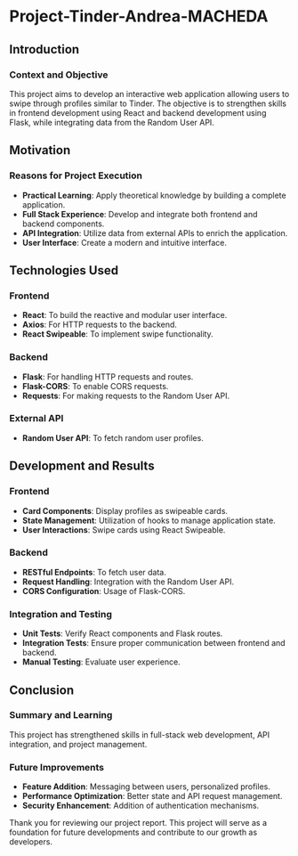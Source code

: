 # Project-Tinder-Andrea-MACHEDA


## Introduction

### Context and Objective

This project aims to develop an interactive web application allowing users to swipe through profiles similar to Tinder. The objective is to strengthen skills in frontend development using React and backend development using Flask, while integrating data from the Random User API.

## Motivation

### Reasons for Project Execution

- **Practical Learning**: Apply theoretical knowledge by building a complete application.
- **Full Stack Experience**: Develop and integrate both frontend and backend components.
- **API Integration**: Utilize data from external APIs to enrich the application.
- **User Interface**: Create a modern and intuitive interface.

## Technologies Used

### Frontend

- **React**: To build the reactive and modular user interface.
- **Axios**: For HTTP requests to the backend.
- **React Swipeable**: To implement swipe functionality.

### Backend

- **Flask**: For handling HTTP requests and routes.
- **Flask-CORS**: To enable CORS requests.
- **Requests**: For making requests to the Random User API.

### External API

- **Random User API**: To fetch random user profiles.

## Development and Results

### Frontend

- **Card Components**: Display profiles as swipeable cards.
- **State Management**: Utilization of hooks to manage application state.
- **User Interactions**: Swipe cards using React Swipeable.

### Backend

- **RESTful Endpoints**: To fetch user data.
- **Request Handling**: Integration with the Random User API.
- **CORS Configuration**: Usage of Flask-CORS.

### Integration and Testing

- **Unit Tests**: Verify React components and Flask routes.
- **Integration Tests**: Ensure proper communication between frontend and backend.
- **Manual Testing**: Evaluate user experience.

## Conclusion

### Summary and Learning

This project has strengthened skills in full-stack web development, API integration, and project management.

### Future Improvements

- **Feature Addition**: Messaging between users, personalized profiles.
- **Performance Optimization**: Better state and API request management.
- **Security Enhancement**: Addition of authentication mechanisms.

Thank you for reviewing our project report. This project will serve as a foundation for future developments and contribute to our growth as developers.
